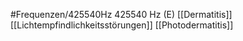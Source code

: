#Frequenzen/425540Hz
425540 Hz (E)
[[Dermatitis]]
[[Lichtempfindlichkeitsstörungen]]
[[Photodermatitis]]